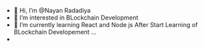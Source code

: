 - 👋 Hi, I’m @Nayan Radadiya
- 👀 I’m interested in BLockchain Development
- 🌱 I’m currently learning React and Node js After Start Learning of BLockchain Developement ...
-

<!---
nayanrdeveloper/nayanrdeveloper is a ✨ special ✨ repository because its `README.md` (this file) appears on your GitHub profile.
You can click the Preview link to take a look at your changes.
--->

